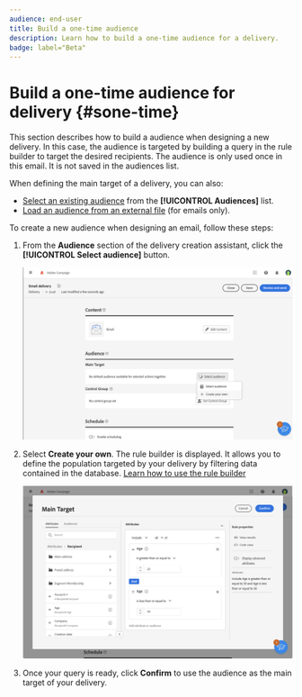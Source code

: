 ```yaml
---
audience: end-user
title: Build a one-time audience
description: Learn how to build a one-time audience for a delivery.
badge: label="Beta" 
---
```

# Build a one-time audience for delivery {#sone-time}

This section describes how to build a audience when designing a new delivery. In this case, the audience is targeted by building a query in the rule builder to target the desired recipients. The audience is only used once in this email. It is not saved in the audiences list.

When defining the main target of a delivery, you can also:

* [Select an existing audience](add-audience.md) from the **[!UICONTROL Audiences]** list.
* [Load an audience from an external file](file-audience.md) (for emails only).

To create a new audience when designing an email, follow these steps: 

1. From the **Audience** section of the delivery creation assistant, click the **[!UICONTROL Select audience]** button.

    ![](assets/segment-builder0.png)

1. Select **Create your own**. The rule builder is displayed. It allows you to define the population targeted by your delivery by filtering data contained in the database. [Learn how to use the rule builder](segment-builder.md)

    ![](assets/segment-builder.png)

1. Once your query is ready, click **Confirm** to use the audience as the main target of your delivery.
